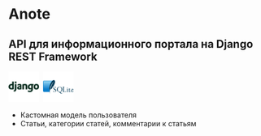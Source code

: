 # Anote

## API для информационного портала на Django REST Framework


<div>
    <img src="https://github.com/devicons/devicon/blob/master/icons/django/django-plain-wordmark.svg" width="60" height="60"/>&nbsp;
    <img src="https://github.com/devicons/devicon/blob/master/icons/sqlite/sqlite-original-wordmark.svg" width="60"
    height="60"/>&nbsp;
<div>


* Кастомная модель пользователя
* Статьи, категории статей, комментарии к статьям
